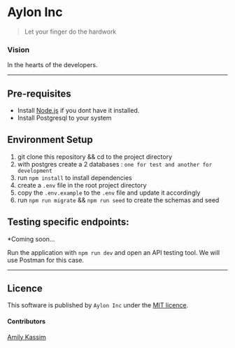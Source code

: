 
# Aylon Inc
> Let your finger do the hardwork

### Vision
In the hearts of the developers.

---

## Pre-requisites
* Install [Node.js](https://nodejs.org/en/download/) if you dont have it installed.
* Install Postgresql to your system
## Environment Setup
1. git clone this repository && cd to the project directory
2. with postgres create a 2 databases : `one for test and another for development` 
3. run `npm install` to install dependencies
4. create a `.env` file in the root project directory
5. copy the `.env.example` to the `.env` file and update it accordingly
6. run `npm run migrate` && `npm run seed` to create the schemas and seed

## Testing specific endpoints:
 *Coming soon...

Run the application with `npm run dev` and open an API testing tool. We will use Postman for this case.

---

## Licence

This software is published by `Aylon Inc` under the [MIT licence](http://opensource.org/licenses/MIT).

#### Contributors

[Amily Kassim](https://github.com/amilykassim)

